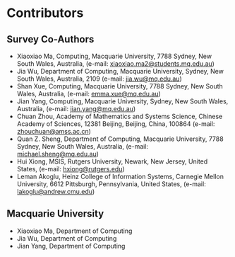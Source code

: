 # Contributors

## Survey Co-Authors
- Xiaoxiao Ma, Computing, Macquarie University, 7788 Sydney, New South Wales, Australia, (e-mail: xiaoxiao.ma2@students.mq.edu.au)  
- Jia Wu, Department of Computing, Macquarie University, Sydney, New South Wales, Australia, 2109 (e-mail: jia.wu@mq.edu.au)  
- Shan Xue, Computing, Macquarie University, 7788 Sydney, New South Wales, Australia, (e-mail: emma.xue@mq.edu.au)  
- Jian Yang, Computing, Macquarie University, Sydney, New South Wales, Australia, (e-mail: jian.yang@mq.edu.au)  
- Chuan Zhou, Academy of Mathematics and Systems Science, Chinese Academy of Sciences, 12381 Beijing, Beijing, China, 100864 (e-mail: zhouchuan@amss.ac.cn)  
- Quan Z. Sheng, Department of Computing, Macquarie University, 7788 Sydney, New South Wales, Australia, (e-mail: michael.sheng@mq.edu.au)  
- Hui Xiong, MSIS, Rutgers University, Newark, New Jersey, United States, (e-mail: hxiong@rutgers.edu)  
- Leman Akoglu, Heinz College of Information Systems, Carnegie Mellon University, 6612 Pittsburgh, Pennsylvania, United States, (e-mail: lakoglu@andrew.cmu.edu)

## Macquarie University
- Xiaoxiao Ma, Department of Computing
- Jia Wu, Department of Computing
- Jian Yang, Department of Computing